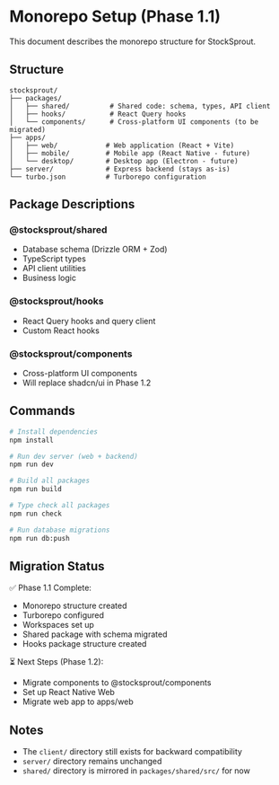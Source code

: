 # Monorepo Setup (Phase 1.1)

This document describes the monorepo structure for StockSprout.

## Structure

```
stocksprout/
├── packages/
│   ├── shared/          # Shared code: schema, types, API client
│   ├── hooks/           # React Query hooks
│   └── components/      # Cross-platform UI components (to be migrated)
├── apps/
│   ├── web/            # Web application (React + Vite)
│   ├── mobile/         # Mobile app (React Native - future)
│   └── desktop/        # Desktop app (Electron - future)
├── server/             # Express backend (stays as-is)
└── turbo.json          # Turborepo configuration
```

## Package Descriptions

### @stocksprout/shared
- Database schema (Drizzle ORM + Zod)
- TypeScript types
- API client utilities
- Business logic

### @stocksprout/hooks
- React Query hooks and query client
- Custom React hooks

### @stocksprout/components
- Cross-platform UI components
- Will replace shadcn/ui in Phase 1.2

## Commands

```bash
# Install dependencies
npm install

# Run dev server (web + backend)
npm run dev

# Build all packages
npm run build

# Type check all packages
npm run check

# Run database migrations
npm run db:push
```

## Migration Status

✅ Phase 1.1 Complete:
- Monorepo structure created
- Turborepo configured
- Workspaces set up
- Shared package with schema migrated
- Hooks package structure created

⏳ Next Steps (Phase 1.2):
- Migrate components to @stocksprout/components
- Set up React Native Web
- Migrate web app to apps/web

## Notes

- The `client/` directory still exists for backward compatibility
- `server/` directory remains unchanged
- `shared/` directory is mirrored in `packages/shared/src/` for now
